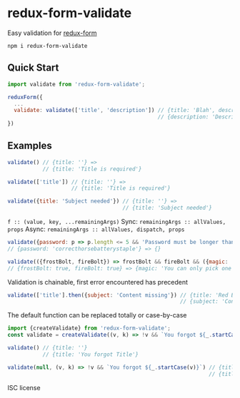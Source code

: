 # redux-form-validate

Easy validation for [redux-form](https://github.com/erikras/redux-form)

`npm i redux-form-validate`

## Quick Start

```js
import validate from 'redux-form-validate';

reduxForm({
  ...
  validate: validate(['title', 'description']) // {title: 'Blah', description: ''} =>
                                               // {description: 'Description is required'}
})
```

## Examples

```js
validate() // {title: ''} =>
           // {title: 'Title is required'}
```

```js
validate(['title']) // {title: ''} =>
                    // {title: 'Title is required'}
```

```js
validate({title: 'Subject needed'}) // {title: ''} =>
                                    // {title: 'Subject needed'}
```

`f :: (value, key, ...remainingArgs)`
Sync: `remainingArgs :: allValues, props`
Async: `remainingArgs :: allValues, dispatch, props`

```js
validate({password: p => p.length <= 5 && 'Password must be longer than 6 charachters'})
// {password: 'correcthorsebatterystaple'} => {}
```

```js
validate(({frostBolt, fireBolt}) => frostBolt && fireBolt && ({magic: 'You can only pick one'}))
// {frostBolt: true, fireBolt: true} => {magic: 'You can only pick one'}
```

Validation is chainable, first error encountered has precedent

```js
validate(['title'].then({subject: 'Content missing'}) // {title: 'Red Book', subject: ''} =>
                                                      // {subject: 'Content missing'}
```

The default function can be replaced totally or case-by-case

```js
import {createValidate} from 'redux-form-validate';
const validate = createValidate((v, k) => !v && `You forgot ${_.startCase(v)}`);

validate() // {title: ''}
           // {title: 'You forgot Title'}
```

```js
validate(null, (v, k) => !v && `You forgot ${_.startCase(v)}`) // {title: ''}
                                                               // {title: 'You forgot Title'}
```

ISC license
